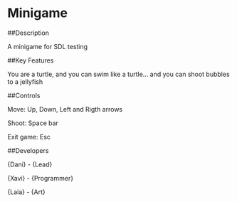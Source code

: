 # Minigame

##Description

A minigame for SDL testing

##Key Features

You are a turtle, and you can swim like a turtle... and you can shoot bubbles to a jellyfish 

##Controls

Move: Up, Down, Left and Rigth arrows

Shoot: Space bar

Exit game: Esc

##Developers

{Dani} - {Lead}

{Xavi} - {Programmer}

{Laia} - {Art}
